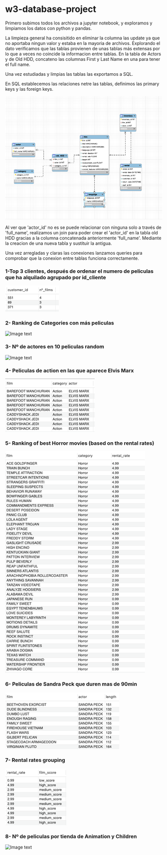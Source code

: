 # w3-database-project


Primero subimos todos los archivos a jupyter notebook, y exploramos y limpiamos los datos con python y pandas.

La limpieza general ha consisitido en eliminar la columna las update ya que no aportaba ningun valor y estaba en la mayoria de archivos. 
Explorando el dato verificamos que las tablas provienen de unas tablas más extensas por lo que a veces no coincide la informacion entre tablas. 
En la tabla de Actors y de Old HDD, concateno las columnas First y Last Name en una para tener el full name.

Una vez estudiadas y limpias las tablas las exportamos a SQL.

En SQL establecemos las relaciones netre las tablas, definimos las primary keys y las foreign keys.



![Image text](https://github.com/aliciahernansanz/w3-database-project/blob/main/img/Relaciones.png)


Al ver que 'actor_id' no es se puede relacionar con ninguna solo a través de 'full_name', realizamos un join para poder crear el 'actor_id' en la tabla old HDD gracias a la columna concatenada anteriormente 'full_name'. Mediante la creacion de una nueva tabla y sustituir la antigua.

Una vez arregladas y claras las conexiones lanzamos queries para comprobar que la conexion entre tablas funciona correctamente.


### 1-Top 3 clientes, después de ordenar el numero de peliculas que ha alquilado agrupado por id_cliente


![Image text](https://github.com/aliciahernansanz/w3-database-project/blob/main/img/Top%203%20clientes.png)

### 2- Ranking de Categories con más peliculas 


![Image text](https://github.com/aliciahernansanz/w3-database-project/blob/main/img/Ranking%20de%20Categories%20con%20más%20pelicula.png)

### 3- Nº de actores en 10 peliculas random 

![Image text](https://github.com/aliciahernansanz/w3-database-project/blob/main/img/Nº%20de%20actores%20en%2010%20peliculas%20random%20.png)


###  4- Peliculas de action en las que aparece Elvis Marx

![Image text](https://github.com/aliciahernansanz/w3-database-project/blob/main/img/Pelis%20de%20accion%20en%20las%20que%20aparece%20E.png)

###  5- Ranking of best Horror movies (based on the rental rates)

![Image text](https://github.com/aliciahernansanz/w3-database-project/blob/main/img/Ranking%20peliculas%20de%20horror.png)

###  6- Peliculas de Sandra Peck que duren mas de 90min

![Image text](https://github.com/aliciahernansanz/w3-database-project/blob/main/img/accion%20sandra%20mas%20de%2090min.png)

###  7- Rental rates grouping

![Image text](https://github.com/aliciahernansanz/w3-database-project/blob/main/img/Rental_rates_grouping.png)

###  8- Nº de peliculas por tienda de Animation y Children

![Image text](https://github.com/aliciahernansanz/w3-database-project/blob/main/img/Nº%20de%20peliculas%20por%20tienda%20de%20Animation%20y%20Children.png)
